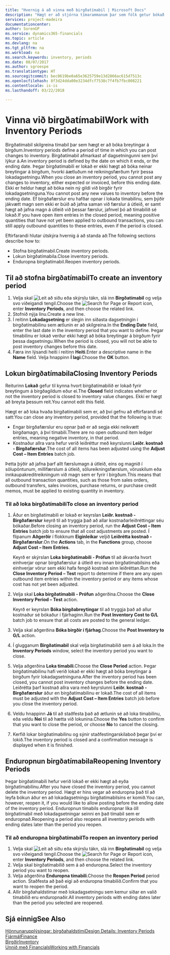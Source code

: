 ```yaml
---
title: "Hvernig á að vinna með birgðatímabil | Microsoft Docs"
description: "Hægt er að stjórna tímarammanum þar sem fólk getur bókað breytingar á birgðum með því að skilgreina birgðatímabil."
services: project-madeira
documentationcenter: 
author: SorenGP
ms.service: dynamics365-financials
ms.topic: article
ms.devlang: na
ms.tgt_pltfrm: na
ms.workload: na
ms.search.keywords: inventory, periods
ms.date: 08/07/2017
ms.author: sgroespe
ms.translationtype: HT
ms.sourcegitcommit: bec0619be0a65e3625759e13d2866ac615d7513c
ms.openlocfilehash: 8f3d24dda00e3234dfcf7538c7f4fb7fbc008221
ms.contentlocale: is-is
ms.lasthandoff: 03/22/2018

---
```

# <a name="work-with-inventory-periods"></a><span data-ttu-id="b6867-103">Vinna við birgðatímabil</span><span class="sxs-lookup"><span data-stu-id="b6867-103">Work with Inventory Periods</span></span>
<span data-ttu-id="b6867-104">Birgðatímabil skilgreina tímabil þar sem hægt er að bóka breytingar á birgðum.</span><span class="sxs-lookup"><span data-stu-id="b6867-104">Inventory periods define a period of time in which you can post changes to inventory.</span></span> <span data-ttu-id="b6867-105">Birgðatímabil afmarkast af dagsetningunni sem því lýkur á.</span><span class="sxs-lookup"><span data-stu-id="b6867-105">An inventory period is defined by the date on which it ends, or the ending date.</span></span> <span data-ttu-id="b6867-106">Þegar birgðatímabili er lokað er ekki hægt að bóka neinar breytingar á birgðum, hvorki áætluðum né reikningsfærðum fyrir þessa lokadagsetningu.</span><span class="sxs-lookup"><span data-stu-id="b6867-106">When you close an inventory period, you cannot post any changes to inventory, either expected or invoiced, before this ending date.</span></span> <span data-ttu-id="b6867-107">Ekki er heldur hægt að bóka nein ný gildi við birgðir fyrir lokadagsetninguna.</span><span class="sxs-lookup"><span data-stu-id="b6867-107">You cannot post any new values to inventory before the ending date.</span></span> <span data-ttu-id="b6867-108">Ef birgðafærslur eru hafðar opnar í lokaða tímabilinu, sem þýðir jákvætt magn sem ekki er búið að jafna saman við færslur á útleið, er samt hægt að jafna magn á útleið við þessar færslur, jafnvel þó að tímabilið sé lokað.</span><span class="sxs-lookup"><span data-stu-id="b6867-108">If you have open item entries in the closed period, meaning positive quantities that have not yet been applied to outbound transactions, you can still apply outbound quantities to these entries, even if the period is closed.</span></span>  

<span data-ttu-id="b6867-109">Eftirfarandi hlutar útskýra hvernig á að standa að:</span><span class="sxs-lookup"><span data-stu-id="b6867-109">The following sections describe how to:</span></span>  

* <span data-ttu-id="b6867-110">Stofna birgðatímabil.</span><span class="sxs-lookup"><span data-stu-id="b6867-110">Create inventory periods.</span></span>  
* <span data-ttu-id="b6867-111">Lokun birgðatímabila.</span><span class="sxs-lookup"><span data-stu-id="b6867-111">Close inventory periods.</span></span>  
* <span data-ttu-id="b6867-112">Enduropna birgðatímabil.</span><span class="sxs-lookup"><span data-stu-id="b6867-112">Reopen inventory periods.</span></span>  

## <a name="to-create-an-inventory-period"></a><span data-ttu-id="b6867-113">Til að stofna birgðatímabil</span><span class="sxs-lookup"><span data-stu-id="b6867-113">To create an inventory period</span></span>  
1. <span data-ttu-id="b6867-114">Velja skal ![Leit að síðu eða skýrslu](media/ui-search/search_small.png "Leit að síðu eða skýrslu táknið") tákn, slá inn **Birgðatímabil** og velja svo viðeigandi tengil.</span><span class="sxs-lookup"><span data-stu-id="b6867-114">Choose the ![Search for Page or Report](media/ui-search/search_small.png "Search for Page or Report icon") icon, enter **Inventory Periods**, and then choose the related link.</span></span>  
2. <span data-ttu-id="b6867-115">Stofnið nýja línu.</span><span class="sxs-lookup"><span data-stu-id="b6867-115">Create a new line.</span></span>  
3. <span data-ttu-id="b6867-116">Í reitinn **Lokadagsetning** er slegin inn síðasta dagsetningin í birgðatímabilinu sem ætlunin er að skilgreina.</span><span class="sxs-lookup"><span data-stu-id="b6867-116">In the **Ending Date** field, enter the last date in the inventory period that you want to define.</span></span> <span data-ttu-id="b6867-117">Þegar tímabilinu er lokað verður ekki hægt að bóka breytingar á birgðum fyrir þessa dagsetningu.</span><span class="sxs-lookup"><span data-stu-id="b6867-117">When the period is closed, you will not be able to post inventory changes before this date.</span></span>  
4. <span data-ttu-id="b6867-118">Færa inn lýsandi heiti í reitinn **Heiti**.</span><span class="sxs-lookup"><span data-stu-id="b6867-118">Enter a descriptive name in the **Name** field.</span></span> <span data-ttu-id="b6867-119">Velja hnappinn **Í lagi**.</span><span class="sxs-lookup"><span data-stu-id="b6867-119">Choose the **OK** button.</span></span>  

## <a name="closing-inventory-periods"></a><span data-ttu-id="b6867-120">Lokun birgðatímabila</span><span class="sxs-lookup"><span data-stu-id="b6867-120">Closing Inventory Periods</span></span>  
<span data-ttu-id="b6867-121">Reiturinn **Lokað** gefur til kynna hvort birgðatímabilið er lokað fyrir breytingum á birgðagildum eður ei.</span><span class="sxs-lookup"><span data-stu-id="b6867-121">The **Closed** field indicates whether or not the inventory period is closed to inventory value changes.</span></span> <span data-ttu-id="b6867-122">Ekki er hægt að breyta þessum reit.</span><span class="sxs-lookup"><span data-stu-id="b6867-122">You cannot edit this field.</span></span>  

<span data-ttu-id="b6867-123">Hægt er að loka hvaða birgðatímabili sem er, að því gefnu að eftirfarandi sé satt:</span><span class="sxs-lookup"><span data-stu-id="b6867-123">You can close any inventory period, provided that the following is true:</span></span>  

* <span data-ttu-id="b6867-124">Engar birgðafærslur eru opnar það er að segja ekki neikvætt birgðamagn, á því tímabili.</span><span class="sxs-lookup"><span data-stu-id="b6867-124">There are no open outbound item ledger entries, meaning negative inventory, in that period.</span></span>  
* <span data-ttu-id="b6867-125">Kostnaður allra vara hefur verið leiðréttur með keyrslunni **Leiðr. kostnað - Birgðafærslur**.</span><span class="sxs-lookup"><span data-stu-id="b6867-125">The cost of all items has been adjusted using the **Adjust Cost – Item Entries** batch job.</span></span>  

<span data-ttu-id="b6867-126">Þetta þýðir að jafna þarf allt færslumagn á útleið, eins og magnið í sölupöntunum, millifærslum á útleið, sölureikningsfærslum, vöruskilum eða innkaupakreditreikningum við magn sem er fyrir í birgðum.</span><span class="sxs-lookup"><span data-stu-id="b6867-126">This means that all outbound transaction quantities, such as those from sales orders, outbound transfers, sales invoices, purchase returns, or purchase credit memos, must be applied to existing quantity in inventory.</span></span>  

### <a name="to-close-an-inventory-period"></a><span data-ttu-id="b6867-127">Til að loka birgðatímabili</span><span class="sxs-lookup"><span data-stu-id="b6867-127">To close an inventory period</span></span>  
1. <span data-ttu-id="b6867-128">Áður en birgðatímabili er lokað er keyrslan **Leiðr. kostnað - Birgðafærslur** keyrð til að tryggja það að allar kostnaðarleiðréttingar séu bókaðar.</span><span class="sxs-lookup"><span data-stu-id="b6867-128">Before closing an inventory period, run the **Adjust Cost – Item Entries** batch job to ensure that all cost adjustments are posted.</span></span> <span data-ttu-id="b6867-129">Í flipanum **Aðgerðir** í flokknum **Eiginleikar** veljið **Leiðrétta kostnað - Birgðafærslur**.</span><span class="sxs-lookup"><span data-stu-id="b6867-129">On the **Actions** tab, in the **Functions** group, choose **Adjust Cost – Item Entries**.</span></span>  

     <span data-ttu-id="b6867-130">Keyrð er skýrslan **Loka birgðatímabili - Prófun** til að ákvarða hvort einhverjar opnar birgðafærslur á útleið eru innan birgðatímabilsins eða einhverjar vörur sem ekki hafa fengið kostnað sinn leiðréttan.</span><span class="sxs-lookup"><span data-stu-id="b6867-130">Run the **Close Inventory Period – Test** report to determine if there are any open outbound item entries within the inventory period or any items whose cost has not yet been adjusted.</span></span>  
2. <span data-ttu-id="b6867-131">Velja skal **Loka birgðatímabili - Prófun** aðgerðina.</span><span class="sxs-lookup"><span data-stu-id="b6867-131">Choose the **Close Inventory Period – Test** action.</span></span>  

     <span data-ttu-id="b6867-132">Keyrð er keyrslan **Bóka birgðabreytingar** til að tryggja það að allur kostnaður sé bókaður í fjárhaginn.</span><span class="sxs-lookup"><span data-stu-id="b6867-132">Run the **Post Inventory Cost to G/L** batch job to ensure that all costs are posted to the general ledger.</span></span>  
3. <span data-ttu-id="b6867-133">Velja skal aðgerðina **Bóka birgðir í fjárhag**.</span><span class="sxs-lookup"><span data-stu-id="b6867-133">Choose the **Post Inventory to G/L** action.</span></span>  
4. <span data-ttu-id="b6867-134">Í glugganum **Birgðatímabil** skal velja birgðatímabilið sem á að loka.</span><span class="sxs-lookup"><span data-stu-id="b6867-134">In the **Inventory Periods** window, select the inventory period you want to close.</span></span>  
5. <span data-ttu-id="b6867-135">Velja aðgerðina **Loka tímabili**.</span><span class="sxs-lookup"><span data-stu-id="b6867-135">Choose the **Close Period** action.</span></span> <span data-ttu-id="b6867-136">Þegar birgðatímabilinu hafi verið lokað er ekki hægt að bóka breytingar á birgðum fyrir lokadagsetninguna.</span><span class="sxs-lookup"><span data-stu-id="b6867-136">After the inventory period has been closed, you cannot post inventory changes before the ending date.</span></span> <span data-ttu-id="b6867-137">Leiðrétta þarf kostnað allra vara með keyrslunni **Leiðr. kostnað - Birgðafærslur** áður en birgðatímabilinu er lokað.</span><span class="sxs-lookup"><span data-stu-id="b6867-137">The cost of all items must be adjusted with the **Adjust Cost – Item Entries** batch job before you close the inventory period.</span></span>  
6. <span data-ttu-id="b6867-138">Veldu hnappinn **Já** til að staðfesta það að ætlunin sé að loka tímabilinu, eða veldu **Nei** til að hætta við lokunina.</span><span class="sxs-lookup"><span data-stu-id="b6867-138">Choose the **Yes** button to confirm that you want to close the period, or choose **No** to cancel the closing.</span></span>  
7. <span data-ttu-id="b6867-139">Kerfið lokar birgðatímabilinu og sýnir staðfestingarskilaboð þegar því er lokið.</span><span class="sxs-lookup"><span data-stu-id="b6867-139">The inventory period is closed and a confirmation message is displayed when it is finished.</span></span>  

## <a name="reopening-inventory-periods"></a><span data-ttu-id="b6867-140">Enduropnun birgðatímabila</span><span class="sxs-lookup"><span data-stu-id="b6867-140">Reopening Inventory Periods</span></span>  
<span data-ttu-id="b6867-141">Þegar birgðatímabili hefur verið lokað er ekki hægt að eyða birgðatímabilinu.</span><span class="sxs-lookup"><span data-stu-id="b6867-141">After you have closed the inventory period, you cannot delete the inventory period.</span></span> <span data-ttu-id="b6867-142">Hægt er hins vegar að enduropna það til að leyfa bókun áður en að lokadagsetningu birgðatímabilsins er komið.</span><span class="sxs-lookup"><span data-stu-id="b6867-142">You can, however, reopen it, if you would like to allow posting before the ending date of the inventory period.</span></span> <span data-ttu-id="b6867-143">Enduropnun tímabils enduropnar líka öll birgðatímabil með lokadagsetningar seinni en það tímabil sem er enduropnað.</span><span class="sxs-lookup"><span data-stu-id="b6867-143">Reopening a period also reopens all inventory periods with ending dates later than the period you reopen.</span></span>  

### <a name="to-reopen-an-inventory-period"></a><span data-ttu-id="b6867-144">Til að enduropna birgðatímabil</span><span class="sxs-lookup"><span data-stu-id="b6867-144">To reopen an inventory period</span></span>  
1. <span data-ttu-id="b6867-145">Velja skal ![Leit að síðu eða skýrslu](media/ui-search/search_small.png "Leit að síðu eða skýrslu táknið") tákn, slá inn **Birgðatímabil** og velja svo viðeigandi tengil.</span><span class="sxs-lookup"><span data-stu-id="b6867-145">Choose the ![Search for Page or Report](media/ui-search/search_small.png "Search for Page or Report icon") icon, enter **Inventory Periods**, and then choose the related link.</span></span>  
2. <span data-ttu-id="b6867-146">Velja skal birgðatímabilið sem á að enduropna.</span><span class="sxs-lookup"><span data-stu-id="b6867-146">Select the inventory period you want to reopen.</span></span>  
3. <span data-ttu-id="b6867-147">Velja aðgerðina **Enduropna tímabili**.</span><span class="sxs-lookup"><span data-stu-id="b6867-147">Choose the **Reopen Period** period action.</span></span> <span data-ttu-id="b6867-148">Staðfesta að það eigi að enduropna tímabilið.</span><span class="sxs-lookup"><span data-stu-id="b6867-148">Confirm that you want to reopen the period.</span></span>  
4. <span data-ttu-id="b6867-149">Allir birgðahaldstímar með lokadagsetningu sem kemur síðar en valið tímabilið eru enduropnaðir.</span><span class="sxs-lookup"><span data-stu-id="b6867-149">All inventory periods with ending dates later than the period you selected are reopened.</span></span>  

## <a name="see-also"></a><span data-ttu-id="b6867-150">Sjá einnig</span><span class="sxs-lookup"><span data-stu-id="b6867-150">See Also</span></span>  
[<span data-ttu-id="b6867-151">Hönnunarupplýsingar: birgðahaldstími</span><span class="sxs-lookup"><span data-stu-id="b6867-151">Design Details: Inventory Periods</span></span>](design-details-inventory-periods.md)  
[<span data-ttu-id="b6867-152">Fjármál</span><span class="sxs-lookup"><span data-stu-id="b6867-152">Finance</span></span>](finance.md)  
[<span data-ttu-id="b6867-153">Birgðir</span><span class="sxs-lookup"><span data-stu-id="b6867-153">Inventory</span></span>](inventory-manage-inventory.md)  
[<span data-ttu-id="b6867-154">Unnið með Financials</span><span class="sxs-lookup"><span data-stu-id="b6867-154">Working with Financials</span></span>](ui-work-product.md)

